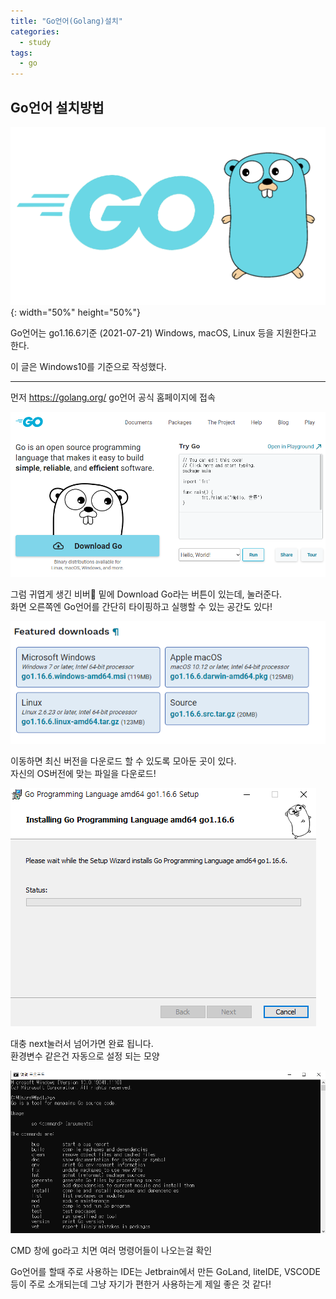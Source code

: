 ```yaml
---
title: "Go언어(Golang)설치"
categories:
  - study
tags:
  - go
---
```


## Go언어 설치방법

![Go_Logo](/images/GO.png){: width="50%" height="50%"}

Go언어는 go1.16.6기준 (2021-07-21) Windows, macOS, Linux 등을 지원한다고 한다.  

이 글은 Windows10를 기준으로 작성했다.

---

먼저 <https://golang.org/> go언어 공식 홈페이지에 접속

![go_homepage](/images/go_homepage.png)

그럼 귀엽게 생긴 비버🥰 밑에 Download Go라는 버튼이 있는데, 눌러준다.  
화면 오른쪽엔 Go언어를 간단히 타이핑하고 실행할 수 있는 공간도 있다! 

![go_download](/images/go_download.png)

이동하면 최신 버전을 다운로드 할 수 있도록 모아둔 곳이 있다.  
자신의 OS버전에 맞는 파일을 다운로드!

![go_install](/images/go_install.png)

대충 next눌러서 넘어가면 완료 됩니다.  
환경변수 같은건 자동으로 설정 되는 모양

![go_cmd](/images/go_cmd.png)

CMD 창에 go라고 치면 여러 명령어들이 나오는걸 확인

Go언어를 할때 주로 사용하는 IDE는 Jetbrain에서 만든 GoLand, liteIDE, VSCODE 등이 주로 소개되는데 그냥 자기가 편한거 사용하는게 제일 좋은 것 같다!